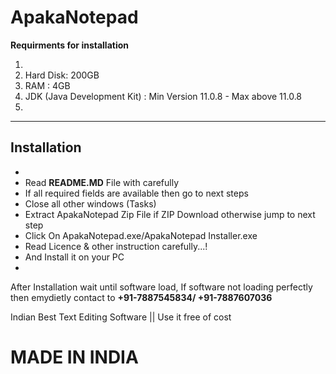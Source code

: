 # ApakaNotepad

<b>Requirments for installation</b>
<ol>
  <li></li>
  <li>Hard Disk: 200GB</li>
  <li>RAM : 4GB</li>
  <li>JDK (Java Development Kit) : Min Version 11.0.8 - Max above 11.0.8</li>
  <li></li>
</ol>

<hr>
<h2>Installation</h2>
<ul>
  <li></li>
  <li>Read <b>README.MD</b> File with carefully</li>
  <li>If all required fields are available then go to next steps</li>
  <li>Close all other windows (Tasks)</li>
  <li>Extract ApakaNotepad Zip File if ZIP Download otherwise jump to next step</li>
  <li>Click On ApakaNotepad.exe/ApakaNotepad Installer.exe</li>
  <li>Read Licence & other instruction carefully...!</li>
  <li>And Install it on your PC</li>
  <li></li>
</ul>
<p>
  After Installation wait until software load, If software not loading perfectly then emydietly contact to <b><tel>+91-7887545834</tel>/ <tel>+91-7887607036</tel></b>
</p>

Indian Best Text Editing Software || Use it free of cost
<h1>MADE IN INDIA</h1>
